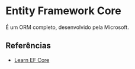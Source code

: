 # Entity Framework Core

É um ORM completo, desenvolvido pela Microsoft.


## Referências
- [Learn EF Core](https://www.learnentityframeworkcore.com/)

